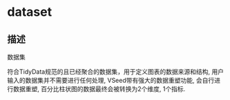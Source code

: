 # dataset
## 描述
数据集

符合TidyData规范的且已经聚合的数据集，用于定义图表的数据来源和结构, 用户输入的数据集并不需要进行任何处理, VSeed带有强大的数据重塑功能, 会自行进行数据重塑, 百分比柱状图的数据最终会被转换为2个维度, 1个指标.
